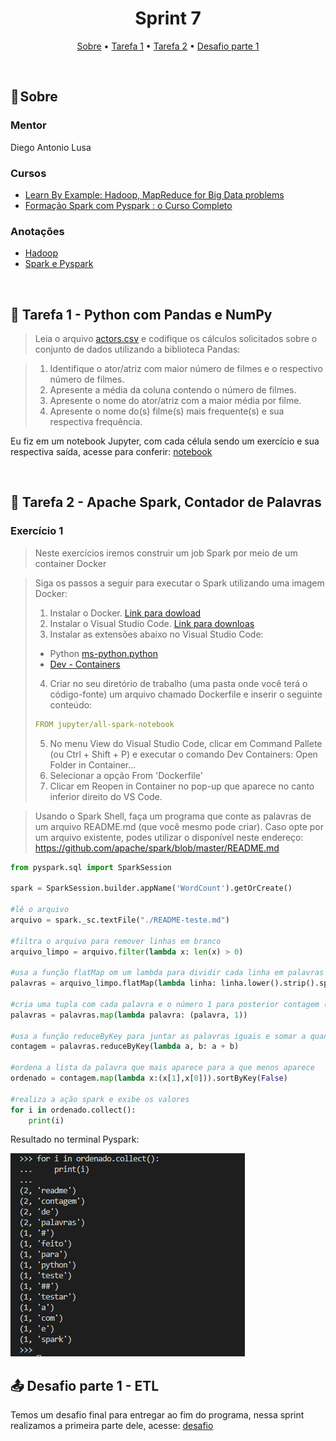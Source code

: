 <h1 align="center"> Sprint 7</h1>

<p align="center">
 <a href="#sobre">Sobre</a> •
 <a href="#tarefa1">Tarefa 1</a> •
 <a href="#tarefa2">Tarefa 2</a> •
 <a href="#desafio">Desafio parte 1</a>
</p>

<br> 

<a id="sobre"></a>
## 📎 Sobre

### Mentor

Diego Antonio Lusa

### Cursos
- [Learn By Example: Hadoop, MapReduce for Big Data problems](https://www.udemy.com/course/learn-by-example-hadoop-mapreduce/)
- [Formação Spark com Pyspark : o Curso Completo](https://www.udemy.com/course/spark-curso-completo/?utm_source=adwords-intl&utm_medium=udemyads&utm_campaign=LongTail_new_la.PT_cc.BR&utm_content=deal4584&utm_term=_._ag_118044111562_._kw__._ad_491671393399_._de_c_._dm__._pl__._ti_dsa-1131315795548_._li_9047798_._pd__._&gclid=CjwKCAjw9J2iBhBPEiwAErwpeZ-3bys18AOcblMFlQx3eJjdpBRz-8hp3mNwFIBs8nod1muxs1X40RoC96QQAvD_BwE)


### Anotações
- [Hadoop](https://lowly-pear-52e.notion.site/Hadoop-b19eb01123124df38a06e16ef57d68f7)
- [Spark e Pyspark](https://lowly-pear-52e.notion.site/Spark-e-PySpark-b238560dafbb45768d177de12359854a)

<br>

<a id="tarefa1"></a>
## 🐼 Tarefa 1 - Python com Pandas e NumPy

>Leia o arquivo [actors.csv](/sprint7/tarefa1/actors.csv) e codifique os cálculos solicitados sobre o conjunto de dados utilizando a biblioteca Pandas:

> 1. Identifique o ator/atriz com maior número de filmes e o respectivo número de filmes.
> 2. Apresente a média da coluna contendo o número de filmes.
> 3. Apresente o nome do ator/atriz com a maior média por filme.
> 4. Apresente o nome do(s) filme(s) mais frequente(s) e sua respectiva frequência.

Eu fiz em um notebook Jupyter, com cada célula sendo um exercício e sua respectiva saída, acesse para conferir: [notebook](/sprint7/tarefa1/tarefa1.ipynb)

<br>

<a id="tarefa2"></a>
## 📝 Tarefa 2 - Apache Spark, Contador de Palavras

### Exercício 1
>Neste exercícios iremos construir um job Spark por meio de um container Docker

>Siga os passos a seguir para executar o Spark utilizando uma imagem Docker:
> 1. Instalar o Docker. [Link para dowload](https://docs.docker.com/desktop/install/windows-install)
> 2. Instalar o Visual Studio Code. [Link para downloas](https://code.visualstudio.com/Download)
> 3. Instalar as extensões  abaixo no Visual Studio Code:
> - Python [ms-python.python](https://marketplace.visualstudio.com/items?itemName=ms-python.python)
> - [Dev - Containers](https://marketplace.visualstudio.com/items?itemName=ms-vscode-remote.remote-containers)
> 4. Criar no seu diretório de trabalho (uma pasta onde você terá o código-fonte) um arquivo chamado Dockerfile e inserir o seguinte conteúdo:
> ``` YAML
>FROM jupyter/all-spark-notebook
>```
> 5. No menu View do Visual Studio Code, clicar em Command Pallete (ou Ctrl + Shift + P) e executar o comando Dev Containers: Open Folder in Container...
> 6. Selecionar a opção From 'Dockerfile'
> 7. Clicar em Reopen in Container no pop-up que aparece no canto inferior direito do VS Code.

> Usando o Spark Shell, faça um programa que conte as palavras de um arquivo README.md (que você mesmo pode criar). Caso opte por um arquivo existente, podes utilizar o disponível neste endereço: https://github.com/apache/spark/blob/master/README.md

``` Python
from pyspark.sql import SparkSession

spark = SparkSession.builder.appName('WordCount').getOrCreate()

#lê o arquivo
arquivo = spark._sc.textFile("./README-teste.md")

#filtra o arquivo para remover linhas em branco
arquivo_limpo = arquivo.filter(lambda x: len(x) > 0)

#usa a função flatMap om um lambda para dividir cada linha em palavras pelo espaço e juntar tudo em uma lista só
palavras = arquivo_limpo.flatMap(lambda linha: linha.lower().strip().split(" "))

#cria uma tupla com cada palavra e o número 1 para posterior contagem (função Map do MapReduce)
palavras = palavras.map(lambda palavra: (palavra, 1))

#usa a função reduceByKey para juntar as palavras iguais e somar a quantidade de 1 respectiva (função Reduce do MapReduce)
contagem = palavras.reduceByKey(lambda a, b: a + b)

#ordena a lista da palavra que mais aparece para a que menos aparece
ordenado = contagem.map(lambda x:(x[1],x[0])).sortByKey(False)

#realiza a ação spark e exibe os valores
for i in ordenado.collect():
    print(i)
```

Resultado no terminal Pyspark:

![resultado tarefa 2](/sprint7/imagens-readme/tarefa2-resultado.PNG)

<a id="desafio"></a>
## 📤 Desafio parte 1 - ETL

Temos um desafio final para entregar ao fim do programa, nessa sprint realizamos a primeira parte dele, acesse: [desafio](/desafio/)
